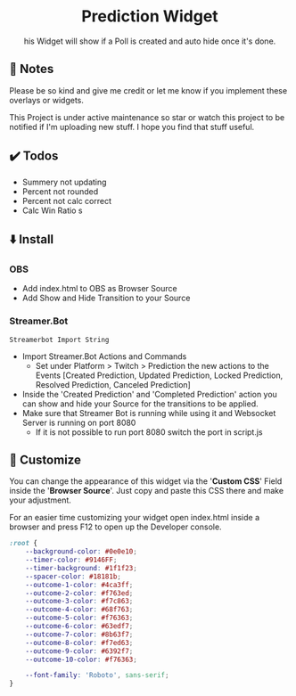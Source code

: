<h1 align="center">Prediction Widget</h1>
<p align="center">
    his Widget will show if a Poll is created and auto hide once it's done.
</p>

## 📝 Notes
Please be so kind and give me credit or let me know if you implement these overlays or widgets.

This Project is under active maintenance so star or watch this project to be notified if I'm uploading new stuff.
I hope you find that stuff useful.


## ✔️ Todos
- Summery not updating
- Percent not rounded
- Percent not calc correct
- Calc Win Ratio s

## ⬇️ Install
### OBS
- Add index.html to OBS as Browser Source
- Add Show and Hide Transition to your Source

### Streamer.Bot
```
Streamerbot Import String
```

- Import Streamer.Bot Actions and Commands
  - Set under Platform > Twitch > Prediction the new actions to the Events [Created Prediction, Updated Prediction, Locked Prediction, Resolved Prediction, Canceled Prediction]
- Inside the 'Created Prediction' and 'Completed Prediction' action you can show and hide your Source for the transitions to be applied.
- Make sure that Streamer Bot is running while using it and Websocket Server is running on port 8080
  - If it is not possible to run port 8080 switch the port in script.js

## 🎨 Customize
You can change the appearance of this widget via the '**Custom CSS**' Field inside the '**Browser Source**'. Just copy and paste this CSS there and make your adjustment.

For an easier time customizing your widget open index.html inside a browser and press F12 to open up the Developer console.

```css
:root {
    --background-color: #0e0e10;
    --timer-color: #9146FF;
    --timer-background: #1f1f23;
    --spacer-color: #18181b;
    --outcome-1-color: #4ca3ff;
    --outcome-2-color: #f763ed;
    --outcome-3-color: #f7c863;
    --outcome-4-color: #68f763;
    --outcome-5-color: #f76363;
    --outcome-6-color: #63edf7;
    --outcome-7-color: #8b63f7;
    --outcome-8-color: #f7ed63;
    --outcome-9-color: #6392f7;
    --outcome-10-color: #f76363;

    --font-family: 'Roboto', sans-serif;
}
```
